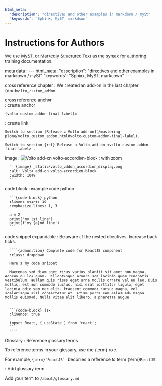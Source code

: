 ```yaml
---
html_meta:
  "description": "directives and other examples in markdown / mySt"
  "keywords": "Sphinx, MyST, markdown"
---
```


# Instructions for Authors

We use [MyST, or Markedly Structured Text](https://myst-parser.readthedocs.io/en/latest/) as the syntax for authoring training documentation.

meta data
:     ---
      html_meta:
            "description": "directives and other examples in markdown / mySt"
            "keywords": "Sphinx, MyST, markdown"
      ---

cross reference chapter
:     We created an add-on in the last chapter {doc}`volto_custom_addon`.

cross reference anchor  
: create anchor
  ```
  (volto-custom-addon-final-label)=
  ```
: create link
  ```
  Switch to section [Release a Volto add-on](/mastering-plone/volto_custom_addon.html#volto-custom-addon-final-label).
  ```
  ```
  Switch to section {ref}`Release a Volto add-on <volto-custom-addon-final-label>`.
  ```

image
:     ![Volto add-on volto-accordion-block](_static/volto_addon_accordion_display.png)
: with zoom

      ```{image} _static/volto_addon_accordion_display.png
      :alt: Volto add-on volto-accordion-block
      :width: 100%
      ```

code block
: example code python

      ```{code-block} python
      :lineno-start: 10
      :emphasize-lines: 1, 3

      a = 2
      print('my 1st line')
      print(f'my {a}nd line')
      ```

code snippet expandable
: Be aware of the nested directives. Increase back ticks.

      ````{admonition} Complete code for ReactJS component
      :class: dropdown

      Here's my code snippet

      Maecenas sed diam eget risus varius blandit sit amet non magna. Aenean eu leo quam. Pellentesque ornare sem lacinia quam venenatis vestibulum. Nullam quis risus eget urna mollis ornare vel eu leo. Duis mollis, est non commodo luctus, nisi erat porttitor ligula, eget lacinia odio sem nec elit. Praesent commodo cursus magna, vel scelerisque nisl consectetur et. Etiam porta sem malesuada magna mollis euismod. Nulla vitae elit libero, a pharetra augue.


      ```{code-block} jsx
      :linenos: true

      import React, { useState } from 'react';
      ```
      ````

Glossary
: Reference glossary terms

  To reference terms in your glossary, use the {term} role.
  
  For example, ``{term}`ReactJS` `` becomes a reference to term {term}`ReactJS`.

: Add glossary term

  Add your term to `/about/glossary.md`


